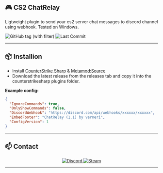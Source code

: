 ## 🎮 CS2 ChatRelay

Ligtweight plugin to send your cs2 server chat messages to discord channel using webhook.
Tested on Windows.

![GitHub tag (with filter)](https://img.shields.io/github/v/tag/asapverneri/CS2-ChatRelay?style=for-the-badge&label=Version)
![Last Commit](https://img.shields.io/github/last-commit/asapverneri/CS2-ChatRelay?style=for-the-badge)

---

## 📦 Installion

- Install [CounterStrike Sharp](https://github.com/roflmuffin/CounterStrikeSharp) & [Metamod:Source](https://www.sourcemm.net/downloads.php/?branch=master)
- Download the latest release from the releases tab and copy it into the counterstrikesharp plugins folder.

**Example config:**
```json
{
  "IgnoreCommands": true,
  "OnlyShowCommands": false,
  "DiscordWebhook": "https://discord.com/api/webhooks/xxxxxx/xxxxxx",
  "EmbedFooter": "ChatRelay (1.1) by verneri",
  "ConfigVersion": 1
}
```

---

## 📫 Contact

<div align="center">
  <a href="https://discordapp.com/users/367644530121637888">
    <img src="https://img.shields.io/badge/Discord-7289DA?style=for-the-badge&logo=discord&logoColor=white" alt="Discord" />
  </a>
  <a href="https://steamcommunity.com/id/vvernerii/">
    <img src="https://img.shields.io/badge/Steam-000000?style=for-the-badge&logo=steam&logoColor=white" alt="Steam" />
  </a>
</div>

---
